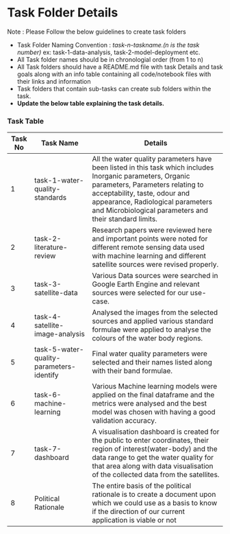 # Task Folder Details

Note : Please Follow the below guidelines to create task folders
- Task Folder Naming Convention : _task-n-taskname.(n is the task number)_  ex: task-1-data-analysis, task-2-model-deployment etc.
- All Task folder names should be in chronologial order (from 1 to n)
- All Task folders should have a README.md file with task Details and task goals along with an info table containing all code/notebook files with their links and information
- Task folders that contain sub-tasks can create sub folders within the task.
- __Update the below table explaining the task details.__

### Task Table

| Task No| Task Name | Details |
|-|-|-|
|1| task-1-water-quality-standards |All the water quality parameters have been listed in this task which includes Inorganic parameters, Organic parameters, Parameters relating to acceptability, taste, odour and appearance, Radiological parameters and Microbiological parameters and their standard limits.       |
|2| task-2-literature-review       |Research papers were reviewed here and important points were noted for different remote sensing data used with machine learning and different satellite sources were revised properly.          |
|3| task-3-satellite-data       |Various Data sources were searched in Google Earth Engine and relevant sources were selected for our use-case.         |
|4| task-4-satellite-image-analysis       |Analysed the images from the selected sources and applied various standard formulae were applied to analyse the colours of the water body regions.         |
|5| task-5-water-quality-parameters-identify       |Final water quality parameters were selected and their names listed along with their band formulae.         |
|6| task-6-machine-learning       |Various Machine learning models were applied on the final dataframe and the metrics were analysed and the best model was chosen with having a good validation accuracy.         |
|7| task-7-dashboard       |A visualisation dashboard is created for the public to enter coordinates, their region of interest(water-body) and the data range to get the water quality for that area along with data visualisation of the collected data from the satellites.         |
|8|Political Rationale| The entire basis of the political rationale is to create a document upon which we could use as a basis to know if the direction of our current application is viable or not|
